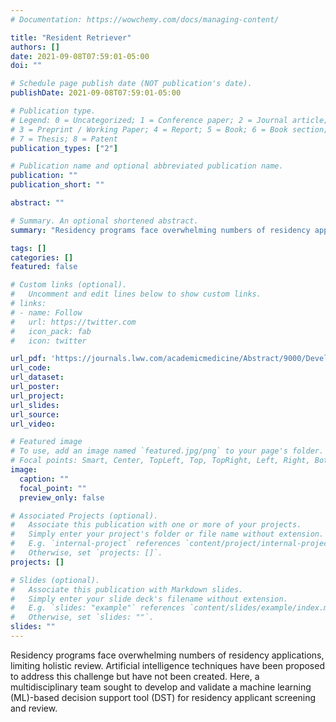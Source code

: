 ```yaml
---
# Documentation: https://wowchemy.com/docs/managing-content/

title: "Resident Retriever"
authors: []
date: 2021-09-08T07:59:01-05:00
doi: ""

# Schedule page publish date (NOT publication's date).
publishDate: 2021-09-08T07:59:01-05:00

# Publication type.
# Legend: 0 = Uncategorized; 1 = Conference paper; 2 = Journal article;
# 3 = Preprint / Working Paper; 4 = Report; 5 = Book; 6 = Book section;
# 7 = Thesis; 8 = Patent
publication_types: ["2"]

# Publication name and optional abbreviated publication name.
publication: ""
publication_short: ""

abstract: ""

# Summary. An optional shortened abstract.
summary: "Residency programs face overwhelming numbers of residency applications, limiting holistic review.  Here, develop and validate a Machine Learning based decision support tool (DST) for residency applicant screening and review."

tags: []
categories: []
featured: false

# Custom links (optional).
#   Uncomment and edit lines below to show custom links.
# links:
# - name: Follow
#   url: https://twitter.com
#   icon_pack: fab
#   icon: twitter

url_pdf: 'https://journals.lww.com/academicmedicine/Abstract/9000/Development_and_Validation_of_a.96613.aspx'
url_code:
url_dataset:
url_poster:
url_project:
url_slides:
url_source:
url_video:

# Featured image
# To use, add an image named `featured.jpg/png` to your page's folder. 
# Focal points: Smart, Center, TopLeft, Top, TopRight, Left, Right, BottomLeft, Bottom, BottomRight.
image:
  caption: ""
  focal_point: ""
  preview_only: false

# Associated Projects (optional).
#   Associate this publication with one or more of your projects.
#   Simply enter your project's folder or file name without extension.
#   E.g. `internal-project` references `content/project/internal-project/index.md`.
#   Otherwise, set `projects: []`.
projects: []

# Slides (optional).
#   Associate this publication with Markdown slides.
#   Simply enter your slide deck's filename without extension.
#   E.g. `slides: "example"` references `content/slides/example/index.md`.
#   Otherwise, set `slides: ""`.
slides: ""
---
```


Residency programs face overwhelming numbers of residency applications, limiting holistic review. Artificial intelligence techniques have been proposed to address this challenge but have not been created. Here, a multidisciplinary team sought to develop and validate a machine learning (ML)-based decision support tool (DST) for residency applicant screening and review.
